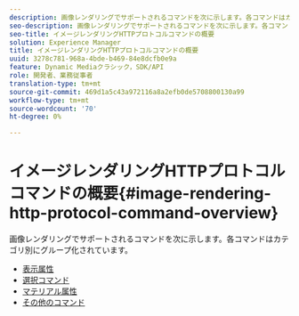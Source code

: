 ```yaml
---
description: 画像レンダリングでサポートされるコマンドを次に示します。各コマンドはカテゴリ別にグループ化されています。
seo-description: 画像レンダリングでサポートされるコマンドを次に示します。各コマンドはカテゴリ別にグループ化されています。
seo-title: イメージレンダリングHTTPプロトコルコマンドの概要
solution: Experience Manager
title: イメージレンダリングHTTPプロトコルコマンドの概要
uuid: 3278c781-968a-4bde-b469-84e8dcfb0e9a
feature: Dynamic Mediaクラシック，SDK/API
role: 開発者、業務従事者
translation-type: tm+mt
source-git-commit: 469d1a5c43a972116a8a2efb0de5708800130a99
workflow-type: tm+mt
source-wordcount: '70'
ht-degree: 0%

---
```



# イメージレンダリングHTTPプロトコルコマンドの概要{#image-rendering-http-protocol-command-overview}

画像レンダリングでサポートされるコマンドを次に示します。各コマンドはカテゴリ別にグループ化されています。

* [表示属性](r-ir-view-attributes.md)
* [選択コマンド](r-ir-selection-commands.md)
* [マテリアル属性](r-ir-material-attributes.md)
* [その他のコマンド](r-ir-miscellaneous-commands.md)
